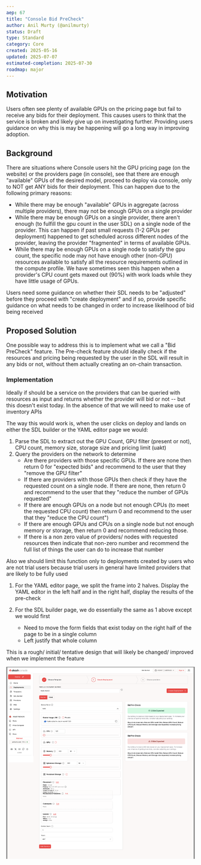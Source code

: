 ```yaml
---
aep: 67
title: "Console Bid PreCheck"
author: Anil Murty (@anilmurty)
status: Draft
type: Standard
category: Core
created: 2025-05-16
updated: 2025-07-07
estimated-completion: 2025-07-30
roadmap: major
---
```


## Motivation

Users often see plenty of available GPUs on the pricing page but fail to receive any bids for their deployment. This causes users to think that the service is broken and likely give up on investigating further. Providing users guidance on why this is may be happening will go a long way in improving adoption.

## Background
There are situations where Console users hit the GPU pricing page (on the website) or the providers page (in console), see that there are enough "available" GPUs of the desired model, proceed to deploy via console, only to NOT get ANY bids for their deployment. This can happen due to the following primary reasons:

- While there may be enough "available" GPUs in aggregate (across multiple providers), there may not be enough GPUs on a single provider
- While there may be enough GPUs on a single provider, there aren't enough (to fulfill the gpu count in the user SDL) on a single node of the provider. This can happen if past small requests (1-2 GPUs per deployment) happened to get scheduled across different nodes of the provider, leaving the provider "fragmented" in terms of available GPUs.
- While there may be enough GPUs on a single node to satisfy the gpu count, the specific node may not have enough other (non-GPU) resources available to satisfy all the resource requirements outlined in the compute profile. We have sometimes seen this happen when a provider's CPU count gets maxed out (90%) with work loads while they have little usage of GPUs.

Users need some guidance on whether their SDL needs to be "adjusted" before they proceed with "create deployment" and if so, provide specific guidance on what needs to be changed in order to increase likelihood of bid being received

## Proposed Solution

One possible way to address this is to implement what we call a "Bid PreCheck" feature. The Pre-check feature should ideally check if the resources and pricing being requested by the user in the SDL will result in any bids or not, without them actually creating an on-chain transaction.

### Implementation

Ideally if should be a service on the providers that can be queried with resources as input and returns whether the provider will bid or not -- but this doesn't exist today. In the absence of that we will need to make use of inventory APIs

The way this would work is, when the user clicks on deploy and lands on either the SDL builder or the YAML editor page we would:

1. Parse the SDL to extract out the GPU Count, GPU filter (present or not), CPU count, memory size, storage size and pricing limit (uakt)
2.  Query the providers on the network to determine
     - Are there providers with those specific GPUs. If there are none then return 0 for "expected bids" and recommend to the user that they "remove the GPU filter"
     - If there are providers with those GPUs then check if they have the requested count on a single node. If there are none, then return 0 and recommend to the user that they "reduce the number of GPUs requested"
     - If there are enough GPUs on a node but not enough CPUs (to meet the requested CPU count) then return 0 and recommend to the user that they "reduce the CPU count")
     - If there are enough GPUs and CPUs on a single node but not enough memory or storage, then return 0 and recommend reducing those.
     - If there is a non zero value of providers/ nodes with requested resources then indicate that non-zero number and recommend the full list of things the user can do to increase that number

Also we should limit this function only to deployments created by users who are not trial users because trial users in general have limited providers that are likely to be fully used

1. For the YAML editor page, we split the frame into 2 halves. Display the YAML editor in the left half and in the right half, display the results of the pre-check

2. For the SDL builder page, we do essentially the same as 1 above except we would first 
     - Need to move the form fields that exist today on the right half of the page to be in a single column
     - Left justify that whole column


This is a rough/ initial/ tentative design that will likely be changed/ improved when we implement the feature

![Bid-Precheck](bid-precheck-screen.png)